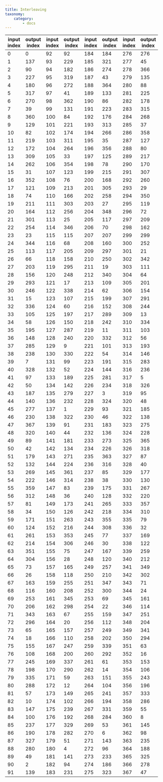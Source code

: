 ```yaml
---
title: Interleaving
taxonomy:
    category:
        - docs
---
```


input index | output index | input index | output index | input index | output index | input index | output index
----------- | ------------ | ----------- | ------------ | ----------- | ------------ | ----------- | ------------
0           | 0            | 92          | 92           | 184         | 184          | 276         | 276
1           | 137          | 93          | 229          | 185         | 321          | 277         | 45
2           | 90           | 94          | 182          | 186         | 274          | 278         | 366
3           | 227          | 95          | 319          | 187         | 43           | 279         | 135
4           | 180          | 96          | 272          | 188         | 364          | 280         | 88
5           | 317          | 97          | 41           | 189         | 133          | 281         | 225
6           | 270          | 98          | 362          | 190         | 86           | 282         | 178
7           | 39           | 99          | 131          | 191         | 223          | 283         | 315
8           | 360          | 100         | 84           | 192         | 176          | 284         | 268
9           | 129          | 101         | 221          | 193         | 313          | 285         | 37
10          | 82           | 102         | 174          | 194         | 266          | 286         | 358
11          | 219          | 103         | 311          | 195         | 35           | 287         | 127
12          | 172          | 104         | 264          | 196         | 356          | 288         | 80
13          | 309          | 105         | 33           | 197         | 125          | 289         | 217
14          | 262          | 106         | 354          | 198         | 78           | 290         | 170
15          | 31           | 107         | 123          | 199         | 215          | 291         | 307
16          | 352          | 108         | 76           | 200         | 168          | 292         | 260
17          | 121          | 109         | 213          | 201         | 305          | 293         | 29
18          | 74           | 110         | 166          | 202         | 258          | 294         | 350
19          | 211          | 111         | 303          | 203         | 27           | 295         | 119
20          | 164          | 112         | 256          | 204         | 348          | 296         | 72
21          | 301          | 113         | 25           | 205         | 117          | 297         | 209
22          | 254          | 114         | 346          | 206         | 70           | 298         | 162
23          | 23           | 115         | 115          | 207         | 207          | 299         | 299
24          | 344          | 116         | 68           | 208         | 160          | 300         | 252
25          | 113          | 117         | 205          | 209         | 297          | 301         | 21
26          | 66           | 118         | 158          | 210         | 250          | 302         | 342
27          | 203          | 119         | 295          | 211         | 19           | 303         | 111
28          | 156          | 120         | 248          | 212         | 340          | 304         | 64
29          | 293          | 121         | 17           | 213         | 109          | 305         | 201
30          | 246          | 122         | 338          | 214         | 62           | 306         | 154
31          | 15           | 123         | 107          | 215         | 199          | 307         | 291
32          | 336          | 124         | 60           | 216         | 152          | 308         | 244
33          | 105          | 125         | 197          | 217         | 289          | 309         | 13
34          | 58           | 126         | 150          | 218         | 242          | 310         | 334
35          | 195          | 127         | 287          | 219         | 11           | 311         | 103
36          | 148          | 128         | 240          | 220         | 332          | 312         | 56
37          | 285          | 129         | 9            | 221         | 101          | 313         | 193
38          | 238          | 130         | 330          | 222         | 54           | 314         | 146
39          | 7            | 131         | 99           | 223         | 191          | 315         | 283
40          | 328          | 132         | 52           | 224         | 144          | 316         | 236
41          | 97           | 133         | 189          | 225         | 281          | 317         | 5
42          | 50           | 134         | 142          | 226         | 234          | 318         | 326
43          | 187          | 135         | 279          | 227         | 3            | 319         | 95
44          | 140          | 136         | 232          | 228         | 324          | 320         | 48
45          | 277          | 137         | 1            | 229         | 93           | 321         | 185
46          | 230          | 138         | 322          | 230         | 46           | 322         | 138
47          | 367          | 139         | 91           | 231         | 183          | 323         | 275
48          | 320          | 140         | 44           | 232         | 136          | 324         | 228
49          | 89           | 141         | 181          | 233         | 273          | 325         | 365
50          | 42           | 142         | 134          | 234         | 226          | 326         | 318
51          | 179          | 143         | 271          | 235         | 363          | 327         | 87
52          | 132          | 144         | 224          | 236         | 316          | 328         | 40
53          | 269          | 145         | 361          | 237         | 85           | 329         | 177
54          | 222          | 146         | 314          | 238         | 38           | 330         | 130
55          | 359          | 147         | 83           | 239         | 175          | 331         | 267
56          | 312          | 148         | 36           | 240         | 128          | 332         | 220
57          | 81           | 149         | 173          | 241         | 265          | 333         | 357
58          | 34           | 150         | 126          | 242         | 218          | 334         | 310
59          | 171          | 151         | 263          | 243         | 355          | 335         | 79
60          | 124          | 152         | 216          | 244         | 308          | 336         | 32
61          | 261          | 153         | 353          | 245         | 77           | 337         | 169
62          | 214          | 154         | 306          | 246         | 30           | 338         | 122
63          | 351          | 155         | 75           | 247         | 167          | 339         | 259
64          | 304          | 156         | 28           | 248         | 120          | 340         | 212
65          | 73           | 157         | 165          | 249         | 257          | 341         | 349
66          | 26           | 158         | 118          | 250         | 210          | 342         | 302
67          | 163          | 159         | 255          | 251         | 347          | 343         | 71
68          | 116          | 160         | 208          | 252         | 300          | 344         | 24
69          | 253          | 161         | 345          | 253         | 69           | 345         | 161
70          | 206          | 162         | 298          | 254         | 22           | 346         | 114
71          | 343          | 163         | 67           | 255         | 159          | 347         | 251
72          | 296          | 164         | 20           | 256         | 112          | 348         | 204
73          | 65           | 165         | 157          | 257         | 249          | 349         | 341
74          | 18           | 166         | 110          | 258         | 202          | 350         | 294
75          | 155          | 167         | 247          | 259         | 339          | 351         | 63
76          | 108          | 168         | 200          | 260         | 292          | 352         | 16
77          | 245          | 169         | 337          | 261         | 61           | 353         | 153
78          | 198          | 170         | 290          | 262         | 14           | 354         | 106
79          | 335          | 171         | 59           | 263         | 151          | 355         | 243
80          | 288          | 172         | 12           | 264         | 104          | 356         | 196
81          | 57           | 173         | 149          | 265         | 241          | 357         | 333
82          | 10           | 174         | 102          | 266         | 194          | 358         | 286
83          | 147          | 175         | 239          | 267         | 331          | 359         | 55
84          | 100          | 176         | 192          | 268         | 284          | 360         | 8
85          | 237          | 177         | 329          | 269         | 53           | 361         | 145
86          | 190          | 178         | 282          | 270         | 6            | 362         | 98
87          | 327          | 179         | 51           | 271         | 143          | 363         | 235
88          | 280          | 180         | 4            | 272         | 96           | 364         | 188
89          | 49           | 181         | 141          | 273         | 233          | 365         | 325
90          | 2            | 182         | 94           | 274         | 186          | 366         | 278
91          | 139          | 183         | 231          | 275         | 323          | 367         | 47